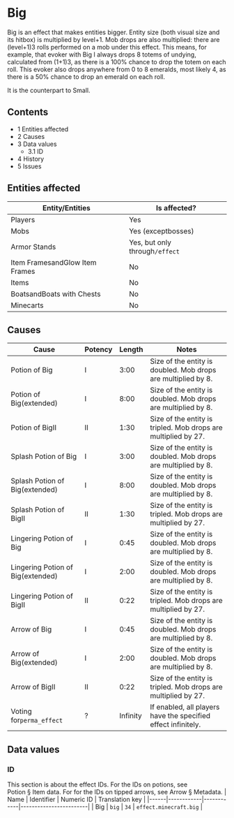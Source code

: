 # Big
Big is an effect that makes entities bigger. Entity size (both visual size and its hitbox) is multiplied by level+1. Mob drops are also multiplied: there are (level+1)3 rolls performed on a mob under this effect. This means, for example, that evoker with Big I always drops 8 totems of undying, calculated from (1+1)3, as there is a 100% chance to drop the totem on each roll. This evoker also drops anywhere from 0 to 8 emeralds, most likely 4, as there is a 50% chance to drop an emerald on each roll.

It is the counterpart to Small.

## Contents
- 1 Entities affected
- 2 Causes
- 3 Data values
	- 3.1 ID
- 4 History
- 5 Issues

## Entities affected
| Entity/Entities                | Is affected?                   |
|--------------------------------|--------------------------------|
| Players                        | Yes                            |
| Mobs                           | Yes (exceptbosses)             |
| Armor Stands                   | Yes, but only through`/effect` |
| Item FramesandGlow Item Frames | No                             |
| Items                          | No                             |
| BoatsandBoats with Chests      | No                             |
| Minecarts                      | No                             |

## Causes
| Cause                             | Potency | Length   | Notes                                                          |
|-----------------------------------|---------|----------|----------------------------------------------------------------|
| Potion of Big                     | I       | 3:00     | Size of the entity is doubled. Mob drops are multiplied by 8.  |
| Potion of Big(extended)           | I       | 8:00     | Size of the entity is doubled. Mob drops are multiplied by 8.  |
| Potion of BigII                   | II      | 1:30     | Size of the entity is tripled. Mob drops are multiplied by 27. |
| Splash Potion of Big              | I       | 3:00     | Size of the entity is doubled. Mob drops are multiplied by 8.  |
| Splash Potion of Big(extended)    | I       | 8:00     | Size of the entity is doubled. Mob drops are multiplied by 8.  |
| Splash Potion of BigII            | II      | 1:30     | Size of the entity is tripled. Mob drops are multiplied by 27. |
| Lingering Potion of Big           | I       | 0:45     | Size of the entity is doubled. Mob drops are multiplied by 8.  |
| Lingering Potion of Big(extended) | I       | 2:00     | Size of the entity is doubled. Mob drops are multiplied by 8.  |
| Lingering Potion of BigII         | II      | 0:22     | Size of the entity is tripled. Mob drops are multiplied by 27. |
| Arrow of Big                      | I       | 0:45     | Size of the entity is doubled. Mob drops are multiplied by 8.  |
| Arrow of Big(extended)            | I       | 2:00     | Size of the entity is doubled. Mob drops are multiplied by 8.  |
| Arrow of BigII                    | II      | 0:22     | Size of the entity is tripled. Mob drops are multiplied by 27. |
| Voting for`perma_effect`          | ?       | Infinity | If enabled, all players have the specified effect infinitely.  |

## Data values
### ID
This section is about the effect IDs.  For the IDs on potions, see Potion § Item data.  For for the IDs on tipped arrows, see Arrow § Metadata.
| Name | Identifier | Numeric ID | Translation key        |
|------|------------|------------|------------------------|
| Big  | `big`      | `34`       | `effect.minecraft.big` |


